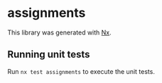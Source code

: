 # assignments

This library was generated with [Nx](https://nx.dev).

## Running unit tests

Run `nx test assignments` to execute the unit tests.
